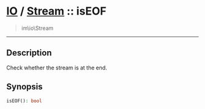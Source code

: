 # [IO](IO.md) / [Stream](IO-Stream.md) :: isEOF
 > im\io\Stream
____

## Description
Check whether the stream is at the end.

## Synopsis
```php
isEOF(): bool
```
